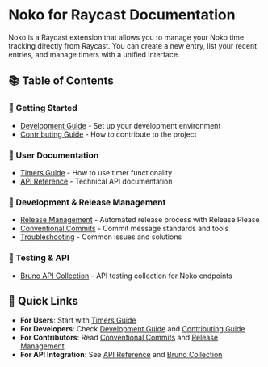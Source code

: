 # Noko for Raycast Documentation

Noko is a Raycast extension that allows you to manage your Noko time tracking directly from Raycast.
You can create a new entry, list your recent entries, and manage timers with a unified interface.

## 📚 Table of Contents

### 🚀 Getting Started
- [Development Guide](development.md) - Set up your development environment
- [Contributing Guide](CONTRIBUTING.md) - How to contribute to the project

### 📖 User Documentation
- [Timers Guide](timers.md) - How to use timer functionality
- [API Reference](API.md) - Technical API documentation

### 🔧 Development & Release Management
- [Release Management](RELEASES.md) - Automated release process with Release Please
- [Conventional Commits](CONVENTIONAL_COMMITS.md) - Commit message standards and tools
- [Troubleshooting](TROUBLESHOOTING.md) - Common issues and solutions

### 🧪 Testing & API
- [Bruno API Collection](bruno/) - API testing collection for Noko endpoints

## 🎯 Quick Links

- **For Users**: Start with [Timers Guide](timers.md)
- **For Developers**: Check [Development Guide](development.md) and [Contributing Guide](CONTRIBUTING.md)
- **For Contributors**: Read [Conventional Commits](CONVENTIONAL_COMMITS.md) and [Release Management](RELEASES.md)
- **For API Integration**: See [API Reference](API.md) and [Bruno Collection](bruno/)
